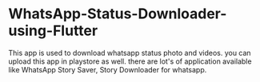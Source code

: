 # WhatsApp-Status-Downloader-using-Flutter
This app is used to download whatsapp status photo and videos. you can upload this app in playstore as well. there are lot's of application available like WhatsApp Story Saver, Story Downloader for whatsapp. 

